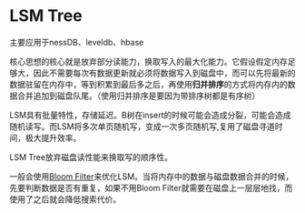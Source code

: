 ﻿# LSM Tree


主要应用于nessDB、leveldb、hbase

核心思想的核心就是放弃部分读能力，换取写入的最大化能力。它假设假定内存足够大，因此不需要每次有数据更新就必须将数据写入到磁盘中，而可以先将最新的数据驻留在内存中，等到积累到最后多之后，再使用**归并排序**的方式将内存内的数据合并追加到磁盘队尾。（使用归并排序是要因为带排序树都是有序树）

LSM具有批量特性，存储延迟。B树在insert的时候可能会造成分裂，可能会造成随机读写。而LSM将多次单页随机写，变成一次多页随机写,复用了磁盘寻道时间，极大提升效率。

LSM Tree放弃磁盘读性能来换取写的顺序性。

一般会使用[Bloom Filter](https://blog.csdn.net/zdxiq000/article/details/57626464)来优化LSM。当将内存中的数据与磁盘数据合并的时候，先要判断数据是否有重复，如果不用Bloom Filter就需要在磁盘上一层层地找，而使用了之后就会降低搜索代价。
